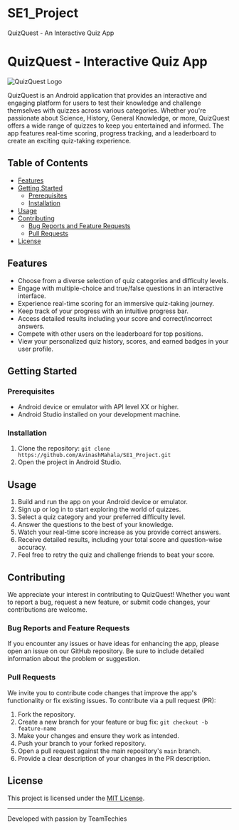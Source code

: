 # SE1_Project
QuizQuest - An Interactive Quiz App 

# QuizQuest - Interactive Quiz App

![QuizQuest Logo](app_logo.png)

QuizQuest is an Android application that provides an interactive and engaging platform for users to test their knowledge and challenge themselves with quizzes across various categories. Whether you're passionate about Science, History, General Knowledge, or more, QuizQuest offers a wide range of quizzes to keep you entertained and informed. The app features real-time scoring, progress tracking, and a leaderboard to create an exciting quiz-taking experience.

## Table of Contents
- [Features](#features)
- [Getting Started](#getting-started)
  - [Prerequisites](#prerequisites)
  - [Installation](#installation)
- [Usage](#usage)
- [Contributing](#contributing)
  - [Bug Reports and Feature Requests](#bug-reports-and-feature-requests)
  - [Pull Requests](#pull-requests)
- [License](#license)

## Features

- Choose from a diverse selection of quiz categories and difficulty levels.
- Engage with multiple-choice and true/false questions in an interactive interface.
- Experience real-time scoring for an immersive quiz-taking journey.
- Keep track of your progress with an intuitive progress bar.
- Access detailed results including your score and correct/incorrect answers.
- Compete with other users on the leaderboard for top positions.
- View your personalized quiz history, scores, and earned badges in your user profile.

## Getting Started

### Prerequisites

- Android device or emulator with API level XX or higher.
- Android Studio installed on your development machine.

### Installation

1. Clone the repository: `git clone https://github.com/AvinashMahala/SE1_Project.git`
2. Open the project in Android Studio.

## Usage

1. Build and run the app on your Android device or emulator.
2. Sign up or log in to start exploring the world of quizzes.
3. Select a quiz category and your preferred difficulty level.
4. Answer the questions to the best of your knowledge.
5. Watch your real-time score increase as you provide correct answers.
6. Receive detailed results, including your total score and question-wise accuracy.
7. Feel free to retry the quiz and challenge friends to beat your score.

## Contributing

We appreciate your interest in contributing to QuizQuest! Whether you want to report a bug, request a new feature, or submit code changes, your contributions are welcome.

### Bug Reports and Feature Requests

If you encounter any issues or have ideas for enhancing the app, please open an issue on our GitHub repository. Be sure to include detailed information about the problem or suggestion.

### Pull Requests

We invite you to contribute code changes that improve the app's functionality or fix existing issues. To contribute via a pull request (PR):

1. Fork the repository.
2. Create a new branch for your feature or bug fix: `git checkout -b feature-name`
3. Make your changes and ensure they work as intended.
4. Push your branch to your forked repository.
5. Open a pull request against the main repository's `main` branch.
6. Provide a clear description of your changes in the PR description.

## License

This project is licensed under the [MIT License](LICENSE).

---

Developed with passion by TeamTechies
